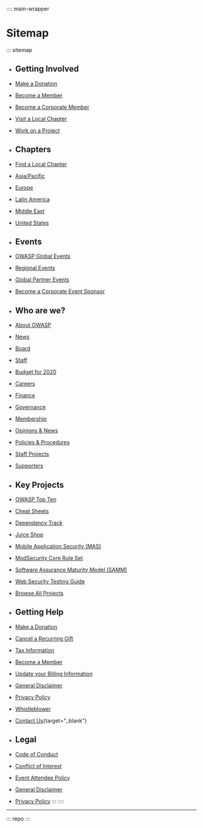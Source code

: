 :::: main-wrapper
# Sitemap

::: sitemap
- ## Getting Involved

- [Make a Donation](../donate/index.html)

- [Become a Member](../membership/index.html)

- [Become a Corporate Member](../supporters/index.html)

- [Visit a Local Chapter](../chapters/index.html)

- [Work on a Project](../projects/index.html)

<!-- -->

- ## Chapters

- [Find a Local Chapter](../chapters/index.html)

- [Asia/Pacific](../chapters/index.html#Asia/Pacific)

- [Europe](../chapters/index.html#Europe)

- [Latin America](../chapters/index.html#LatinAmerica)

- [Middle East](../chapters/index.html#MiddleEast)

- [United States](../chapters/index.html#UnitedStates)

<!-- -->

- ## Events

- [OWASP Global Events](../events/index.html)

- [Regional Events](../events/index.html#regionalevents)

- [Global Partner Events](../events/index.html#globalpartnerevents)

- [Become a Corporate Event Sponsor](../corporate-sponsorships.html)

<!-- -->

- ## Who are we?

- [About OWASP](../about/index.html)

- [News](../news/index.html)

- [Board](../www-board/index.html#div-board)

- [Staff](../corporate/index.html)

- [Budget for 2020](../www-staff/budget/2020.html)

- [Careers](../careers/index.html)

- [Finance](../finance/index.html)

- [Governance](../governance/index.html)

- [Membership](../membership/index.html)

- [Opinions & News](../news/index.html)

- [Policies & Procedures](../www-policy/index.html)

- [Staff Projects](../www-staff/index.html)

- [Supporters](../supporters/index.html)

<!-- -->

- ## Key Projects

- [OWASP Top Ten](../www-project-top-ten/index.html)

- [Cheat Sheets](../www-project-cheat-sheets/index.html)

- [Dependency Track](../www-project-dependency-track/index.html)

- [Juice Shop](../www-project-juice-shop/index.html)

- [Mobile Application Security
  (MAS)](../www-project-mobile-app-security/index.html)

- [ModSecurity Core Rule
  Set](../www-project-modsecurity-core-rule-set/index.html)

- [Software Assurance Maturity Model
  (SAMM)](../www-project-samm/index.html)

- [Web Security Testing
  Guide](../www-project-web-security-testing-guide/index.html)

- [Browse All Projects](../projects/index.html)

<!-- -->

- ## Getting Help

- [Make a Donation](../donate/index.html)

- [Cancel a Recurring Gift](../manage-membership/index.html)

- [Tax Information](../finance/index.html)

- [Become a Member](../membership/index.html)

- [Update your Billing Information](../manage-membership/index.html)

- [General
  Disclaimer](../www-policy/operational/general-disclaimer-2.html)

- [Privacy Policy](../www-policy/operational/privacy.html)

- [Whistleblower](../www-policy/operational/whistleblower.html)

- [Contact
  Us](https://owasporg.atlassian.net/servicedesk/customer/portal/7/create/72){target="_blank"}

<!-- -->

- ## Legal

- [Code of Conduct](../www-policy/operational/code-of-conduct.html)

- [Conflict of
  Interest](../www-policy/operational/conflict-of-interest.html)

- [Event Attendee
  Policy](../www-policy/operational/conferences-events.html)

- [General
  Disclaimer](../www-policy/operational/general-disclaimer-2.html)

- [Privacy Policy](../www-policy/operational/privacy.html)
:::
::::

------------------------------------------------------------------------

::: repo
:::
